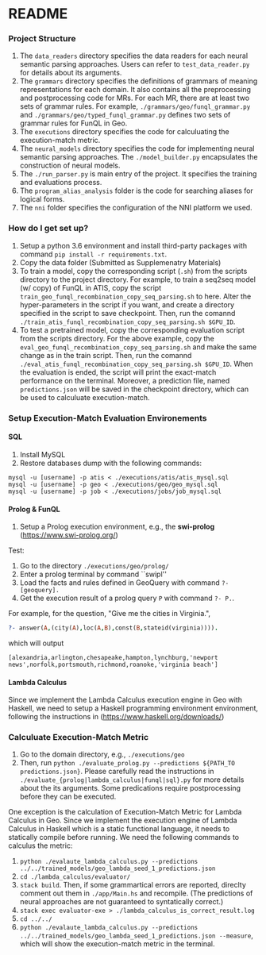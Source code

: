 # README

### Project Structure

1. The `data_readers` directory specifies the data readers for each neural semantic parsing approaches. Users can refer to `test_data_reader.py` for details about its arguments.
2. The `grammars` directory specifies the definitions of grammars of meaning representations for each domain. It also contains all the preprocessing and postprocessing code for MRs. For each MR, there are at least two sets of grammar rules. For example, `./grammars/geo/funql_grammar.py` and `./grammars/geo/typed_funql_grammar.py` defines two sets of grammar rules for FunQL in Geo.
3. The `executions` directory specifies the code for calculuating the execution-match metric.
4. The `neural_models` directory specifies the code for implementing neural semantic parsing approaches. The `./model_builder.py` encapsulates the construction of neural models.
5. The `./run_parser.py` is main entry of the project. It specifies the training and evaluations process.
6. The `program_alias_analysis` folder is the code for searching aliases for logical forms.
7. The `nni` folder specifies the configuration of the NNI platform we used.

### How do I get set up?

1. Setup a python 3.6 environment and install third-party packages with command `pip install -r requirements.txt`.
2. Copy the data folder (Submitted as Supplemenatry Materials)
3. To train a model, copy the corresponding script (`.sh`) from the scripts directory to the project directory. For example, to train a seq2seq model (w/ copy) of FunQL in ATIS, copy the script `train_geo_funql_recombination_copy_seq_parsing.sh` to here.
Alter the hyper-parameters in the script if you want, and create a directory specified in the script to save checkpoint.
Then, run the comannd `./train_atis_funql_recombination_copy_seq_parsing.sh $GPU_ID`.
4. To test a pretrained model, copy the corresponding evaluation script from the scripts directory. For the above example, copy the `eval_geo_funql_recombination_copy_seq_parsing.sh` and make the same change as in the train script.
Then, run the comannd `./eval_atis_funql_recombination_copy_seq_parsing.sh $GPU_ID`.
When the evaluation is ended, the script will print the exact-match performance on the terminal.
Moreover, a prediction file, named `predictions.json` will be saved in the checkpoint directory, which can be used to calculuate execution-match.

### Setup Execution-Match Evaluation Environements

#### SQL

1. Install MySQL
2. Restore databases dump with the following commands:
```
mysql -u [username] -p atis < ./executions/atis/atis_mysql.sql
mysql -u [username] -p geo < ./executions/geo/geo_mysql.sql
mysql -u [username] -p job < ./executions/jobs/job_mysql.sql
```

#### Prolog & FunQL

1. Setup a Prolog execution environment, e.g., the **swi-prolog** (https://www.swi-prolog.org/)

Test:
1. Go to the directory `./executions/geo/prolog/`
1. Enter a prolog terminal by command ``swipl''
2. Load the facts and rules defined in GeoQuery with command ```?- [geoquery].```
2. Get the execution result of a prolog query `P` with command ```?- P.```.

For example, for the question, "Give me the cities in Virginia.",
```prolog
?- answer(A,(city(A),loc(A,B),const(B,stateid(virginia)))).
```
which will output 
```
[alexandria,arlington,chesapeake,hampton,lynchburg,'newport news',norfolk,portsmouth,richmond,roanoke,'virginia beach']
```

#### Lambda Calculus

Since we implement the Lambda Calculus execution engine in Geo with Haskell, we need to setup a Haskell programming environment environment, following the instructions in (https://www.haskell.org/downloads/)



### Calculuate Execution-Match Metric

1. Go to the domain directory, e.g., `./executions/geo`
2. Then, run `python ./evaluate_prolog.py --predictions ${PATH_TO predictions.json}`. Please carefully read the instructions in `./evaluate_{prolog|lambda_calculus|funql|sql}.py` for more details about the its arguments.
Some predications require postprocessing before they can be executed.

One exception is the calculation of Execution-Match Metric for Lambda Calculus in Geo.
Since we implement the execution engine of Lambda Calculus in Haskell which is a static functional language, it needs to statically compile before running.
We need the following commands to calculus the metric:

1. `python ./evalaute_lambda_calculus.py --predictions ../../trained_models/geo_lambda_seed_1_predictions.json`
2. `cd ./lambda_calculus/evaluator/`
3. `stack build`. Then, if some grammartical errors are reported, direclty comment out them in `./app/Main.hs` and recompile. (The predictions of neural approaches are not guaranteed to syntatically correct.)
4. `stack exec evaluator-exe > ./lambda_calculus_is_correct_result.log`
5. `cd ../../`
6. `python ./evalaute_lambda_calculus.py --predictions ../../trained_models/geo_lambda_seed_1_predictions.json --measure`, which will show the execution-match metric in the terminal.
